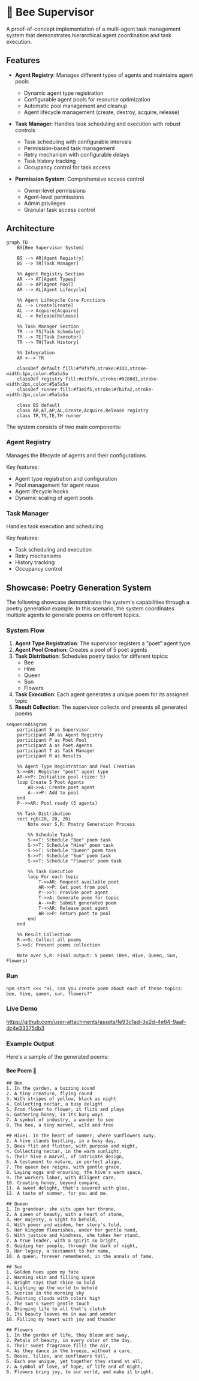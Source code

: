 # 🐝 Bee Supervisor

A proof-of-concept implementation of a multi-agent task management system that demonstrates hierarchical agent coordination and task execution.

## Features

- **Agent Registry**: Manages different types of agents and maintains agent pools

  - Dynamic agent type registration
  - Configurable agent pools for resource optimization
  - Automatic pool management and cleanup
  - Agent lifecycle management (create, destroy, acquire, release)

- **Task Manager**: Handles task scheduling and execution with robust controls

  - Task scheduling with configurable intervals
  - Permission-based task management
  - Retry mechanism with configurable delays
  - Task history tracking
  - Occupancy control for task access

- **Permission System**: Comprehensive access control
  - Owner-level permissions
  - Agent-level permissions
  - Admin privileges
  - Granular task access control

## Architecture

```mermaid
graph TD
    BS[Bee Supervisor System]
    
    BS --> AR[Agent Registry]
    BS --> TR[Task Manager]
    
    %% Agent Registry Section
    AR --> AT[Agent Types]
    AR --> AP[Agent Pool]
    AR --> AL[Agent Lifecycle]
    
    %% Agent Lifecycle Core Functions
    AL --> Create[Create]
    AL --> Acquire[Acquire]
    AL --> Release[Release]
    
    %% Task Manager Section
    TR --> TS[Task Scheduler]
    TR --> TE[Task Executor]
    TR --> TH[Task History]
    
    %% Integration
    AR <--> TR
    
    classDef default fill:#f9f9f9,stroke:#333,stroke-width:1px,color:#5a5a5a
    classDef registry fill:#e1f5fe,stroke:#0288d1,stroke-width:2px,color:#5a5a5a
    classDef runner fill:#f3e5f5,stroke:#7b1fa2,stroke-width:2px,color:#5a5a5a
    
    class BS default
    class AR,AT,AP,AL,Create,Acquire,Release registry
    class TR,TS,TE,TH runner
```



The system consists of two main components:

### Agent Registry

Manages the lifecycle of agents and their configurations.

Key features:

- Agent type registration and configuration
- Pool management for agent reuse
- Agent lifecycle hooks
- Dynamic scaling of agent pools

### Task Manager

Handles task execution and scheduling.

Key features:

- Task scheduling and execution
- Retry mechanisms
- History tracking
- Occupancy control

## Showcase: Poetry Generation System

The following showcase demonstrates the system's capabilities through a poetry generation example. In this scenario, the system coordinates multiple agents to generate poems on different topics.

### System Flow

1. **Agent Type Registration**: The supervisor registers a "poet" agent type
2. **Agent Pool Creation**: Creates a pool of 5 poet agents
3. **Task Distribution**: Schedules poetry tasks for different topics:
   - Bee
   - Hive
   - Queen
   - Sun
   - Flowers
4. **Task Execution**: Each agent generates a unique poem for its assigned topic
5. **Result Collection**: The supervisor collects and presents all generated poems

```mermaid
sequenceDiagram
    participant S as Supervisor
    participant AR as Agent Registry
    participant P as Poet Pool
    participant A as Poet Agents
    participant T as Task Manager
    participant R as Results

    %% Agent Type Registration and Pool Creation
    S->>AR: Register "poet" agent type
    AR->>P: Initialize pool (size: 5)
    loop Create 5 Poet Agents
        AR->>A: Create poet agent
        A-->>P: Add to pool
    end
    P-->>AR: Pool ready (5 agents)

    %% Task Distribution
    rect rgb(20, 20, 20)
        Note over S,R: Poetry Generation Process
        
        %% Schedule Tasks
        S->>T: Schedule "Bee" poem task
        S->>T: Schedule "Hive" poem task
        S->>T: Schedule "Queen" poem task
        S->>T: Schedule "Sun" poem task
        S->>T: Schedule "Flowers" poem task

        %% Task Execution
        loop For each topic
            T->>AR: Request available poet
            AR->>P: Get poet from pool
            P-->>T: Provide poet agent
            T->>A: Generate poem for topic
            A-->>R: Submit generated poem
            T->>AR: Release poet agent
            AR->>P: Return poet to pool
        end
    end

    %% Result Collection
    R->>S: Collect all poems
    S->>S: Present poems collection

    Note over S,R: Final output: 5 poems (Bee, Hive, Queen, Sun, Flowers)
```

### Run

`npm start <<< "Hi, can you create poem about each of these topics: bee, hive, queen, sun, flowers?"`

### Live Demo

https://github.com/user-attachments/assets/fe93c1ad-3e2d-4e64-9aaf-dc4e33375db3

### Example Output

Here's a sample of the generated poems:

#### Bee Poem 📝

```
## Bee
1. In the garden, a buzzing sound
2. A tiny creature, flying round
3. With stripes of yellow, black as night
4. Collecting nectar, a busy delight
5. From flower to flower, it flits and plays
6. Gathering honey, in its busy ways
7. A symbol of industry, a wonder to see
8. The bee, a tiny marvel, wild and free

## Hive1. In the heart of summer, where sunflowers sway,
2. A hive stands bustling, in a busy day,
3. Bees flit and flutter, with purpose and might,
4. Collecting nectar, in the warm sunlight,
5. Their hive a marvel, of intricate design,
6. A testament to nature, in perfect align,
7. The queen bee reigns, with gentle grace,
8. Laying eggs and ensuring, the hive's warm space,
9. The workers labor, with diligent care,
10. Creating honey, beyond compare,
11. A sweet delight, that's savored with glee,
12. A taste of summer, for you and me.

## Queen
1. In grandeur, she sits upon her throne,
2. A queen of beauty, with a heart of stone,
3. Her majesty, a sight to behold,
4. With power and wisdom, her story's told,
5. Her kingdom flourishes, under her gentle hand,
6. With justice and kindness, she takes her stand,
7. A true leader, with a spirit so bright,
8. Guiding her people, through the dark of night,
9. Her legacy, a testament to her name,
10. A queen, forever remembered, in the annals of fame.

## Sun
1. Golden hues upon my face
2. Warming skin and filling space
3. Bright rays that shine so bold
4. Lighting up the world to behold
5. Sunrise in the morning sky
6. Painting clouds with colors high
7. The sun's sweet gentle touch
8. Bringing life to all that's clutch
9. Its beauty leaves me in awe and wonder
10. Filling my heart with joy and thunder

## Flowers
1. In the garden of life, they bloom and sway,
2. Petals of beauty, in every color of the day,
3. Their sweet fragrance fills the air,
4. As they dance in the breeze, without a care,
5. Roses, lilies, and sunflowers tall,
6. Each one unique, yet together they stand at all,
7. A symbol of love, of hope, of life and of might,
8. Flowers bring joy, to our world, and make it bright.
```
